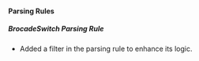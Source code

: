 #### Parsing Rules
##### BrocadeSwitch Parsing Rule
- Added a filter in the parsing rule to enhance its logic.
